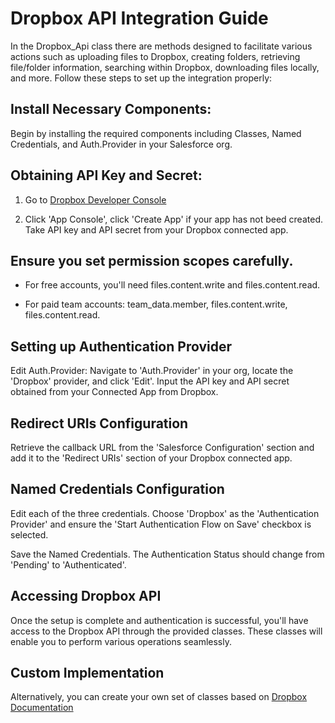 # Dropbox API Integration Guide

In the Dropbox_Api class there are methods designed to facilitate various actions such as uploading files to Dropbox, creating folders, retrieving file/folder information, searching within Dropbox, downloading files locally, and more. Follow these steps to set up the integration properly:

## Install Necessary Components: 

Begin by installing the required components including Classes, Named Credentials, and Auth.Provider in your Salesforce org.

## Obtaining API Key and Secret: 

1. Go to [Dropbox Developer Console](https://www.dropbox.com/developers/reference/getting-started)

2. Click 'App Console', click 'Create App' if your app has not beed created. Take API key and API secret from your Dropbox connected app.

## Ensure you set permission scopes carefully. 

* For free accounts, you'll need files.content.write and files.content.read.

* For paid team accounts: team_data.member, files.content.write, files.content.read.


## Setting up Authentication Provider

Edit Auth.Provider: Navigate to 'Auth.Provider' in your org, locate the 'Dropbox' provider, and click 'Edit'. Input the API key and API secret obtained from your Connected App from Dropbox.

## Redirect URIs Configuration

Retrieve the callback URL from the 'Salesforce Configuration' section and add it to the 'Redirect URIs' section of your Dropbox connected app.

## Named Credentials Configuration

Edit each of the three credentials. Choose 'Dropbox' as the 'Authentication Provider' and ensure the 'Start Authentication Flow on Save' checkbox is selected.

Save the Named Credentials. The Authentication Status should change from 'Pending' to 'Authenticated'.

## Accessing Dropbox API

Once the setup is complete and authentication is successful, you'll have access to the Dropbox API through the provided classes. These classes will enable you to perform various operations seamlessly.

## Custom Implementation
Alternatively, you can create your own set of classes based on [Dropbox Documentation](https://www.dropbox.com/developers/documentation/http/documentation)


